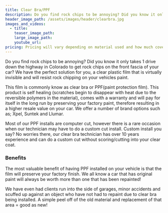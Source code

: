```yaml
---
title: Clear Bra/PPF
description: Do you find rock chips to be annoying? Did you know it only takes 1 drive down the highway in Colorado to get rock chips on the front fascia of your car? We have the perfect solution for you.
header_image_path: /assets/images/header/clearbra.jpg
images_and_videos:
  - title:
    teaser_image_path: 
    large_image_path: 
    youtube_url:
pricing: Pricing will vary depending on material used and how much coverage is desired.
---
```


Do you find rock chips to be annoying? Did you know it only takes 1 drive down the highway in Colorado to get rock chips on the front fascia of your car? We have the perfect solution for you, a clear plastic film that is virtually invisible and will resist rock chipping on your vehicles paint. 

This film is commonly know as clear bra or PPF(paint protection film). This product is self healing (scratches begin to disappear with heat due to the reversible polymers in the material), comes with a warranty and will pay for itself in the long run by preserving your factory paint, therefore resulting in a higher resale value on your car. We offer a number of brand options such as; Xpel, Suntek and Llumar. 

Most of our PPF installs are computer cut, however there is a rare occasion when our technician may have to do a custom cut install. Custom install you say? No worries there, our clear bra technician has over 10 years experience and can do a custom cut without scoring/cutting into your clear coat. 

### Benefits

The most valuable benefit of having PPF installed on your vehicle is that the film will preserve your factory finish. We all know a car that has original paint will always be worth more than one that has been repainted! 

We have even had clients run into the side of garages, minor accidents and scuffed up against an object who have not had to repaint due to clear bra being installed. A simple peel off of the old material and replacement of that area = good as new!
